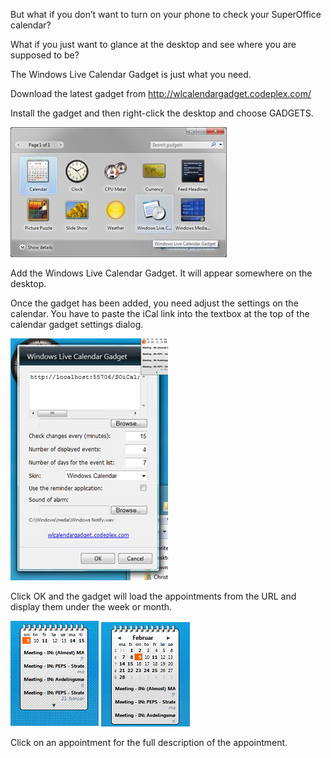 <properties date="2016-05-11"
SortOrder="17"
/>

But what if you don’t want to turn on your phone to check your SuperOffice calendar?

What if you just want to glance at the desktop and see where you are supposed to be?

The Windows Live Calendar Gadget is just what you need.

Download the latest gadget from <http://wlcalendargadget.codeplex.com/>

Install the gadget and then right-click the desktop and choose GADGETS.

<img src="../SuperOffice%20iCal_files/image011.jpg" width="346" height="208" />

Add the Windows Live Calendar Gadget. It will appear somewhere on the desktop.

Once the gadget has been added, you need adjust the settings on the calendar. You have to paste the iCal link into the textbox at the top of the calendar gadget settings dialog.

<img src="../SuperOffice%20iCal_files/image012.jpg" width="252" height="387" />

Click OK and the gadget will load the appointments from the URL and display them under the week or month.

<img src="../SuperOffice%20iCal_files/image013.gif" width="141" height="169" />  <img src="SuperOffice%20iCal_files/image014.gif" width="142" height="167" />

Click on an appointment for the full description of the appointment.
